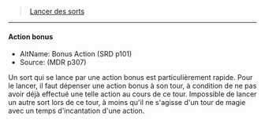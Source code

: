 ﻿---
!GenericItem
Name: Action bonus
AltName: Bonus Action (SRD p101)
Source: (MDR p307)
Id: spellcasting_hd.md#action-bonus
ParentLink: spellcasting_hd.md#lancer-des-sorts
ParentName: Lancer des sorts
NameLevel: 4
Attributes:
  Name: Action bonus
  Markdown: >+
    #### <!--Name-->Action bonus<!--/Name-->


    - AltName: <!--AltName-->Bonus Action (SRD p101)<!--/AltName-->

    - Source: <!--Source-->(MDR p307)<!--/Source-->


    Un sort qui se lance par une action bonus est particulièrement rapide. Pour le lancer, il faut dépenser une action bonus à son tour, à condition de ne pas avoir déjà effectué une telle action au cours de ce tour. Impossible de lancer un autre sort lors de ce tour, à moins qu'il ne s'agisse d'un tour de magie avec un temps d'incantation d'une action.

  AltName: Bonus Action (SRD p101)
  Source: (MDR p307)
AttributesDictionary: >+
  Name: Action bonus

  Markdown: >+

    #### <!--Name-->Action bonus<!--/Name-->





    - AltName: <!--AltName-->Bonus Action (SRD p101)<!--/AltName-->



    - Source: <!--Source-->(MDR p307)<!--/Source-->





    Un sort qui se lance par une action bonus est particulièrement rapide. Pour le lancer, il faut dépenser une action bonus à son tour, à condition de ne pas avoir déjà effectué une telle action au cours de ce tour. Impossible de lancer un autre sort lors de ce tour, à moins qu'il ne s'agisse d'un tour de magie avec un temps d'incantation d'une action.



  AltName: Bonus Action (SRD p101)

  Source: (MDR p307)

---
> [Lancer des sorts](hd_spellcasting.md)

---

#### Action bonus

- AltName: Bonus Action (SRD p101)
- Source: (MDR p307)

Un sort qui se lance par une action bonus est particulièrement rapide. Pour le lancer, il faut dépenser une action bonus à son tour, à condition de ne pas avoir déjà effectué une telle action au cours de ce tour. Impossible de lancer un autre sort lors de ce tour, à moins qu'il ne s'agisse d'un tour de magie avec un temps d'incantation d'une action.

